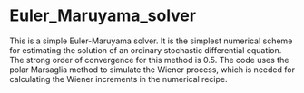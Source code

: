 # Euler_Maruyama_solver
This is a simple Euler-Maruyama solver.
It is the simplest numerical scheme for estimating the solution of an ordinary stochastic differential equation. 
The strong order of convergence for this method is 0.5. The code uses the polar Marsaglia method to simulate 
the Wiener process, which is needed for calculating the Wiener increments in the numerical recipe.
